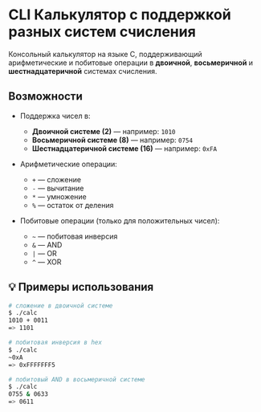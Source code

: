 # CLI Калькулятор с поддержкой разных систем счисления

Консольный калькулятор на языке C, поддерживающий арифметические и побитовые операции в **двоичной**, **восьмеричной** и **шестнадцатеричной** системах счисления.

## Возможности

- Поддержка чисел в:
  - **Двоичной системе (2)** — например: `1010`
  - **Восьмеричной системе (8)** — например: `0754`
  - **Шестнадцатеричной системе (16)** — например: `0xFA`

- Арифметические операции:
  - `+` — сложение
  - `-` — вычитание
  - `*` — умножение
  - `%` — остаток от деления

- Побитовые операции (только для положительных чисел):
  - `~` — побитовая инверсия
  - `&` — AND
  - `|` — OR
  - `^` — XOR

## 💡 Примеры использования

```bash
# сложение в двоичной системе
$ ./calc
1010 + 0011
=> 1101

# побитовая инверсия в hex
$ ./calc
~0xA
=> 0xFFFFFFF5

# побитовый AND в восьмеричной системе
$ ./calc
0755 & 0633
=> 0611


